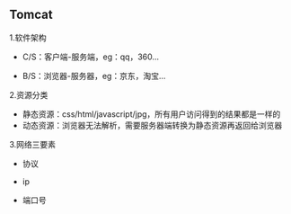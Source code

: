 ## Tomcat

1.软件架构

- C/S：客户端-服务端，eg：qq，360...

- B/S：浏览器-服务器，eg：京东，淘宝...

2.资源分类

- 静态资源：css/html/javascript/jpg，所有用户访问得到的结果都是一样的
- 动态资源：浏览器无法解析，需要服务器端转换为静态资源再返回给浏览器

3.网络三要素

- 协议

- ip

- 端口号

